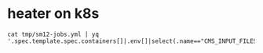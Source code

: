 # heater on k8s


    cat tmp/sm12-jobs.yml | yq '.spec.template.spec.containers[]|.env[]|select(.name=="CMS_INPUT_FILES").value'
